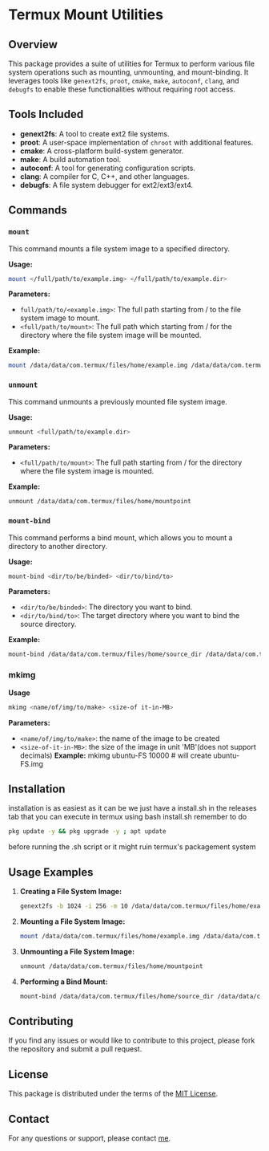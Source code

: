 # Termux Mount Utilities

## Overview

This package provides a suite of utilities for Termux to perform various file system operations such as mounting, unmounting, and mount-binding. It leverages tools like `genext2fs`, `proot`, `cmake`, `make`, `autoconf`, `clang`, and `debugfs` to enable these functionalities without requiring root access.

## Tools Included

- **genext2fs**: A tool to create ext2 file systems.
- **proot**: A user-space implementation of `chroot` with additional features.
- **cmake**: A cross-platform build-system generator.
- **make**: A build automation tool.
- **autoconf**: A tool for generating configuration scripts.
- **clang**: A compiler for C, C++, and other languages.
- **debugfs**: A file system debugger for ext2/ext3/ext4.

## Commands

### `mount`

This command mounts a file system image to a specified directory.

**Usage:**

```sh
mount </full/path/to/example.img> </full/path/to/example.dir>
```

**Parameters:**

- `full/path/to/<example.img>`: The full path starting from / to the file system image to mount.
- `<full/path/to/mount>`: The full path which starting from / for the directory where the file system image will be mounted.

**Example:**

```sh
mount /data/data/com.termux/files/home/example.img /data/data/com.termux/files/home/mountpoint
```

### `unmount`

This command unmounts a previously mounted file system image.

**Usage:**

```sh
unmount <full/path/to/example.dir>
```

**Parameters:**

- `<full/path/to/mount>`: The full path starting from / for the directory where the file system image is mounted.

**Example:**

```sh
unmount /data/data/com.termux/files/home/mountpoint
```

### `mount-bind`

This command performs a bind mount, which allows you to mount a directory to another directory.

**Usage:**

```sh
mount-bind <dir/to/be/binded> <dir/to/bind/to>
```

**Parameters:**

- `<dir/to/be/binded>`: The directory you want to bind.
- `<dir/to/bind/to>`: The target directory where you want to bind the source directory.

**Example:**

```sh
mount-bind /data/data/com.termux/files/home/source_dir /data/data/com.termux/files/home/target_dir
```

### mkimg
**Usage**
```sh
mkimg <name/of/img/to/make> <size-of it-in-MB>
```

**Parameters:**
- `<name/of/img/to/make>`: the name of the image to be created
- `<size-of-it-in-MB>`: the size of the image in unit 'MB'(does not support decimals)
**Example:**
mkimg ubuntu-FS 10000 # will create ubuntu-FS.img
## Installation
installation is as easiest as it can be we just have a install.sh in the releases tab that you can execute in termux using bash install.sh
remember to do 
```bash
pkg update -y && pkg upgrade -y ; apt update
```
before running the .sh script or it might ruin termux's packagement system
## Usage Examples

1. **Creating a File System Image:**

    ```sh
    genext2fs -b 1024 -i 256 -m 10 /data/data/com.termux/files/home/example.img
    ```

2. **Mounting a File System Image:**

    ```sh
    mount /data/data/com.termux/files/home/example.img /data/data/com.termux/files/home/mountpoint
    ```

3. **Unmounting a File System Image:**

    ```sh
    unmount /data/data/com.termux/files/home/mountpoint
    ```

4. **Performing a Bind Mount:**

    ```sh
    mount-bind /data/data/com.termux/files/home/source_dir /data/data/com.termux/files/home/target_dir
    ```


## Contributing

If you find any issues or would like to contribute to this project, please fork the repository and submit a pull request.

## License

This package is distributed under the terms of the [MIT License](LICENSE).

## Contact

For any questions or support, please contact [me](mailto:momoszippy@gmail.com).
